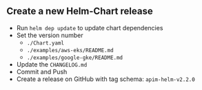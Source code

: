 ## Create a new Helm-Chart release

- Run `helm dep update` to update chart dependencies
- Set the version number
  - `./Chart.yaml` 
  - `./examples/aws-eks/README.md`
  - `./examples/google-gke/README.md`
- Update the `CHANGELOG.md`
- Commit and Push
- Create a release on GitHub with tag schema: `apim-helm-v2.2.0`